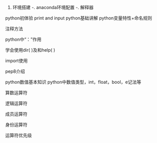 1. 环境搭建
-. anaconda环境配置
-. 解释器

python初体验
print and input
python基础讲解
python变量特性+命名规则

注释方法

python中“：”作用

学会使用dir( )及和help( )

import使用

pep8介绍

python数值基本知识
python中数值类型，int，float，bool，e记法等

算数运算符

逻辑运算符

成员运算符

身份运算符

运算符优先级